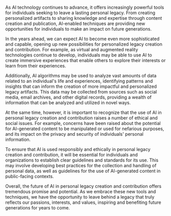 
As AI technology continues to advance, it offers increasingly powerful tools for individuals seeking to leave a lasting personal legacy. From creating personalized artifacts to sharing knowledge and expertise through content creation and publication, AI-enabled techniques are providing new opportunities for individuals to make an impact on future generations.

In the years ahead, we can expect AI to become even more sophisticated and capable, opening up new possibilities for personalized legacy creation and contribution. For example, as virtual and augmented reality technologies continue to develop, individuals may be able to use AI to create immersive experiences that enable others to explore their interests or learn from their experiences.

Additionally, AI algorithms may be used to analyze vast amounts of data related to an individual's life and experiences, identifying patterns and insights that can inform the creation of more impactful and personalized legacy artifacts. This data may be collected from sources such as social media, email archives, and other digital records, providing a wealth of information that can be analyzed and utilized in novel ways.

At the same time, however, it is important to recognize that the use of AI in personal legacy creation and contribution raises a number of ethical and social issues. For example, concerns have been raised about the potential for AI-generated content to be manipulated or used for nefarious purposes, and its impact on the privacy and security of individuals' personal information.

To ensure that AI is used responsibly and ethically in personal legacy creation and contribution, it will be essential for individuals and organizations to establish clear guidelines and standards for its use. This may involve developing best practices for the collection and handling of personal data, as well as guidelines for the use of AI-generated content in public-facing contexts.

Overall, the future of AI in personal legacy creation and contribution offers tremendous promise and potential. As we embrace these new tools and techniques, we have the opportunity to leave behind a legacy that truly reflects our passions, interests, and values, inspiring and benefiting future generations for years to come.
